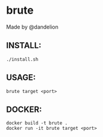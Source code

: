 # brute
Made by @dandelion

## INSTALL:
```
./install.sh
```

## USAGE:
```
brute target <port>
```

## DOCKER:
```
docker build -t brute .
docker run -it brute target <port>
```
